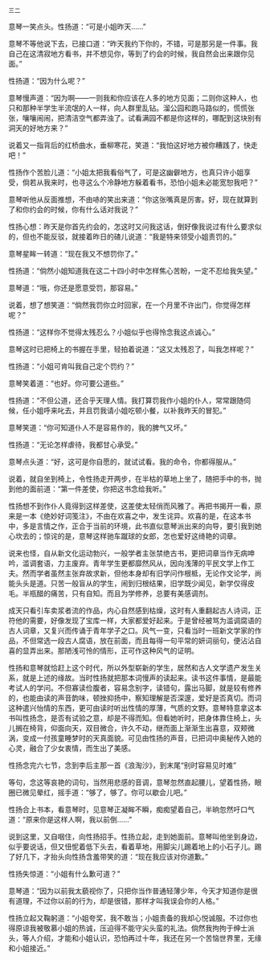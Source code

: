     三二 

   意琴一笑点头。性扬道：“可是小姐昨天……”

   意琴不等他说下去，已接口道：“昨天我约下你的，不错，可是那另是一件事。我自己在这清寂地方看书，并不想见你，等到了约会的时候，我自然会出来跟你见面。”

   性扬道：“因为什么呢？”

   意琴慢声道：“因为啊——一则我和你应该在人多的地方见面；二则你这种人，也只和那种半学生半流氓的人一样，向人群里乱钻。溜公园和跑马路似的，慌慌张张，嚷嚷闹闹，把清洁空气都弄浊了。试看满园不都是你这样的，哪配到这块别有洞天的好地方来？”

   说着又一指背后的红桥曲水，垂柳寒花，笑道：“我怕这好地方被你糟践了，快走吧！”

   性扬作个苦脸儿道：“小姐太把我看俗气了，可是这幽僻地方，也真只许小姐享受，倘若从我来时，也寻这么个冷静地方躲着看书，恐怕小姐未必能宽恕我吧？”

   意琴听他从反面推想，不由哧的笑出来道：“你这张嘴真是厉害。好，现在就算到了和你约会的时候，你有什么话对我说？”

   性扬心想：昨天是你首先约会的，怎这时又问我这话，倒好像我说过有什么要求似的，但也不能反驳，就接着昨日的碴儿说道：“我是特来领受小姐责罚的。”

   意琴星眸一转道：“现在我又不想罚你了。”

   性扬道：“倘然小姐知道我在这二十四小时中怎样焦心苦盼，一定不忍给我失望。”

   意琴道：“哦，你还是愿意受罚，那容易。”

   说着，想了想笑道：“倘然我罚你立时回家，在一个月里不许出门，你觉得怎样呢？”

   性扬道：“这样你不觉得太残忍么？小姐似乎也得怜念我这点诚心。”

   意琴这时已把椅上的书握在手里，轻拍着说道：“这又太残忍了，叫我怎样呢？”

   性扬道：“小姐可肯叫我自己定个罚约？”

   意琴笑着道：“也好。你可要公道些。”

   性扬道：“不但公道，还合乎天理人情。我打算罚我作小姐的仆人，常常跟随伺候，任小姐呼来叱去，并且罚我请小姐吃顿小餐，以补我昨天的冒犯。”

   意琴笑道：“你可知道仆人不是容易作的，我的脾气又坏。”

   性扬道：“无论怎样虐待，我都甘心承受。”

   意琴点头道：“好，这可是你自愿的，就试试看。我的命令，你都得服从。”

   说着，就自坐到椅上，令性扬走开两步，在半枯的草地上坐了，随把手中的书，抛到他的面前道：“第一件差使，你把这书念给我听。”

   性扬想不到作仆人竟得到这样差使，这差使太轻俏而风雅了。再把书揭开一看，原来是一本《绝妙好词笺注》，不由在欢喜之中，发生诧异。欢喜的是，在这本书中，多是言情之作，正合于当前的环境，此书直似意琴派出来的向导，要引我到她心坎去的；惊诧的是，意琴这样驰车蹴球的女郎，怎也爱好这绮艳的词章。

   说来也怪，自从新文化运动勃兴，一般学者主张禁绝古书，更把词章当作无病呻吟，滥调套语，力主废弃。青年学生更都靡然风从，因向浅薄的平民文学上作工夫。然而学者虽然主张弃故求新，但他本身却有旧学问作根柢，无论作文论学，尚能头头是道。只苦一般盲从的学生，闹到归根结果，旧学既少闻见，新学仅得皮毛。半瓶醋的痛苦，只有自知。而且为学修养，总要有美感调剂。

   成天只看引车卖浆者流的作品，内心自然感到枯燥，这时有人重翻起古人诗词，正符他的需要，好像发现了宝库一样，大家都爱好起来。于是曾经被骂为滥调腐语的古人词章，又复兴而传诵于青年学子之口。风气一变，只看当时一班新文学家的作品，不但常选一段古人腐语，放在前面，而且每得一句平常的妍词丽句，便沾沾自喜的显弄出来。那陋浅可怜的情形，正可作这种风气的证明。

   性扬和意琴就恰赶上这个时代，所以外型崭新的学生，居然和古人文学遗产发生关系，就是上述的缘故。当时性扬就把那本词慢声的读起来。读书这件事情，是最能考试人的学问。不但寡读俭腹者，容易念别字，读错句，露出马脚，就是较有修养的，也能由读的声音韵味，顿挫抑扬中，察知理解是否深邃，爱好是否真切。而词这种遣兴怡情的东西，更可由读时听出性情的厚薄，气质的文野。意琴特意拿这本书叫性扬念，是否有试验之意，却是不得而知。但看她听时，把身体靠住椅上，头儿搁在椅背，仰面向天，双目微合，许久不动，继而面上渐渐生出喜意，双颊微涡，变成一付孩童睡梦时的天真面貌。可见由性扬的声音，已把词中奥秘传入她的心灵，融合了少女衷情，而生出了美感。

   性扬念完六七节，念到李后主那一首《浪淘沙》，到末尾“别时容易见时难”

   等句，念这等哀艳的词句，当然用悲感的音调，意琴忽然直起腰儿，望着性扬，眼圈已微见晕红，摇手道：“够了，够了。你可以歇会儿吧。”

   性扬合上书本，看意琴时，见意琴正凝眸不瞬，痴痴望着自己，半晌忽然吁口气道：“原来你是这样人啊，我以前倒……”

   说到这里，又自咽住，向性扬招手。性扬立起，走到她面前。意琴叫他坐到身边，似乎要说话，但又忸怩着低下头去，看着草地，用脚尖儿踢着地上的小石子儿。踢了好几下，才抬头向性扬含羞带笑的道：“现在我应该对你道歉。”

   性扬失惊道：“小姐有什么歉可道？”

   意琴道：“因为以前我太藐视你了，只把你当作普通轻薄少年，今天才知道你是很有道理，不过你以前的行为，却是很错，那样才叫我误会你的人格。”

   性扬立起又鞠躬道：“小姐夸奖，我不敢当；小姐责备的我却心悦诚服。不过你也得原谅我被敬慕小姐的热诚，压迫得不能守尖头蛮的礼法。倘然我拘拘于绅士派头，等人介绍，才能和小姐认识，恐怕再过十年，我还在另一个苦恼世界里，无缘和小姐接近。”

